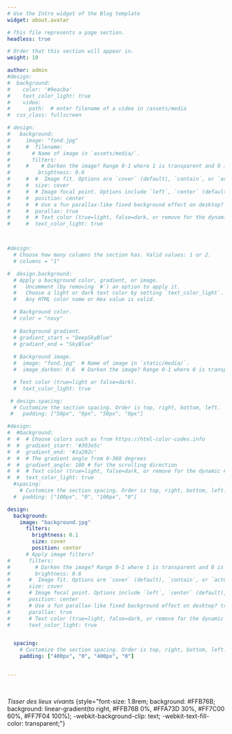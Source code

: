 ```yaml
---
# Use the Intro widget of the Blog template
widget: about.avatar

# This file represents a page section.
headless: true

# Order that this section will appear in.
weight: 10

author: admin
#design:
#  background:
#    color: '#9eacba'
#    text_color_light: true
#    video:
#      path:  # enter filename of a video in /assets/media
#  css_class: fullscreen

# design:
#   background:
#     image: "fond.jpg"
#     #  filename: 
#       # Name of image in `assets/media/`.
#       filters:
#     #    # Darken the image? Range 0-1 where 1 is transparent and 0 is opaque.
#         brightness: 0.6
#     #  #  Image fit. Options are `cover` (default), `contain`, or `actual` size.
#     #  size: cover
#     #  # Image focal point. Options include `left`, `center` (default), or `right`.
#     #  position: center
#     #  # Use a fun parallax-like fixed background effect on desktop? true/false
#     #  parallax: true
#     #  # Text color (true=light, false=dark, or remove for the dynamic theme color).
#     #  text_color_light: true



#design:
  # Choose how many columns the section has. Valid values: 1 or 2.
  # columns = "1"

#  design.background:
  # Apply a background color, gradient, or image.
  #   Uncomment (by removing `#`) an option to apply it.
  #   Choose a light or dark text color by setting `text_color_light`.
  #   Any HTML color name or Hex value is valid.

  # Background color.
  # color = "navy"
  
  # Background gradient.
  # gradient_start = "DeepSkyBlue"
  # gradient_end = "SkyBlue"
  
  # Background image.
  #  image: "fond.jpg"  # Name of image in `static/media/`.
  #  image_darken: 0.6  # Darken the image? Range 0-1 where 0 is transparent and 1 is opaque.

  # Text color (true=light or false=dark).
  #  text_color_light: true

 # design.spacing:
  # Customize the section spacing. Order is top, right, bottom, left.
 #   padding: ["50px", "0px", "50px", "0px"]

#design:
#  #background:
#  #  # Choose colors such as from https://html-color-codes.info
#  #  gradient_start: '#303e5c'
#  #  gradient_end: '#1a202c'
#  #  # The gradient angle from 0-360 degrees
#  #  gradient_angle: 180 # for the scrolling direction
#  #  # Text color (true=light, false=dark, or remove for the dynamic #theme color).
#  #  text_color_light: true
  #spacing:
    # Customize the section spacing. Order is top, right, bottom, left.
  #  padding: ["100px", "0", "100px", "0"]

design:
  background:
    image: "background.jpg"
      filters: 
        brightness: 0.1
        size: cover
        position: center
      # Apply image filters?
#      filters:
#        # Darken the image? Range 0-1 where 1 is transparent and 0 is opaque.
#        brightness: 0.6
#      #  Image fit. Options are `cover` (default), `contain`, or `actual` size.
#      size: cover
#      # Image focal point. Options include `left`, `center` (default), or `right`.
#      position: center
#      # Use a fun parallax-like fixed background effect on desktop? true/false
#      parallax: true
#      # Text color (true=light, false=dark, or remove for the dynamic theme color).
#      text_color_light: true


  spacing:
    # Customize the section spacing. Order is top, right, bottom, left.
    padding: ["400px", "0", "400px", "0"]


---
```


&nbsp;


*Tisser des lieux vivants*
{style="font-size: 1.8rem; background: #FFB76B; background: linear-gradient(to right, #FFB76B 0%, #FFA73D 30%, #FF7C00 60%, #FF7F04 100%); -webkit-background-clip: text; -webkit-text-fill-color: transparent;"}


&nbsp;

 <!---
Check out my [resumé](/about/) and portfolio below 😍
-->


